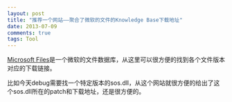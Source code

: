 ```yaml
---
layout: post
title: "推荐一个网站——聚合了微软的文件的Knowledge Base下载地址"
date: 2013-07-09
comments: true
tags: Tool
---
```

<p><a href="http://www.mskbfiles.com/">Microsoft Files</a>是一个微软的文件数据库，从这里可以很方便的找到各个文件版本对应的下载链接。</p><p>比如今天debug需要找一个特定版本的sos.dll，从这个网站就很方便的给出了这个sos.dll所在的patch和下载地址，还是很方便的。</p>